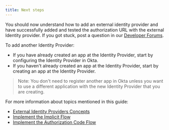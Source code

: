 ```yaml
---
title: Next steps
---
```

You should now understand how to add an external identity provider and have successfully <GuideLink link="../create-an-app-at-idp">added</GuideLink> and <GuideLink link="../use-idp-to-sign-in">tested the authorization URL</GuideLink> with the external Identity provider. If you got stuck, post a question in our [Developer Forums](https://devforum.okta.com).

To add another Identity Provider:
* If you have already created an app at the Identity Provider, start by <GuideLink link="../configure-idp-in-okta">configuring the Identity Provider in Okta</GuideLink>.
* If you haven't already created an app at the Identity Provider, start by <GuideLink link="../create-an-app-at-idp/">creating an app at the Identity Provider</GuideLink>.

> Note: You don't need to <GuideLink link="../register-app-in-okta">register another app in Okta</GuideLink> unless you want to use a different application with the new Identity Provider that you are creating.

For more information about topics mentioned in this guide:

* [External Identity Providers Concepts](/docs/concepts/identity-providers/)
* [Implement the Implicit Flow](/docs/guides/implement-implicit/overview/)
* [Implement the Authorization Code Flow](/docs/guides/implement-auth-code/overview/)


